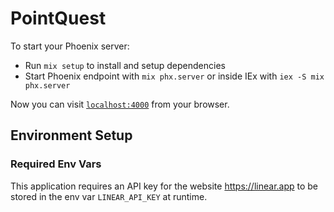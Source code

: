 # PointQuest

To start your Phoenix server:

- Run `mix setup` to install and setup dependencies
- Start Phoenix endpoint with `mix phx.server` or inside IEx with `iex -S mix phx.server`

Now you can visit [`localhost:4000`](http://localhost:4000) from your browser.

## Environment Setup

### Required Env Vars

This application requires an API key for the website https://linear.app to be stored
in the env var `LINEAR_API_KEY` at runtime.
